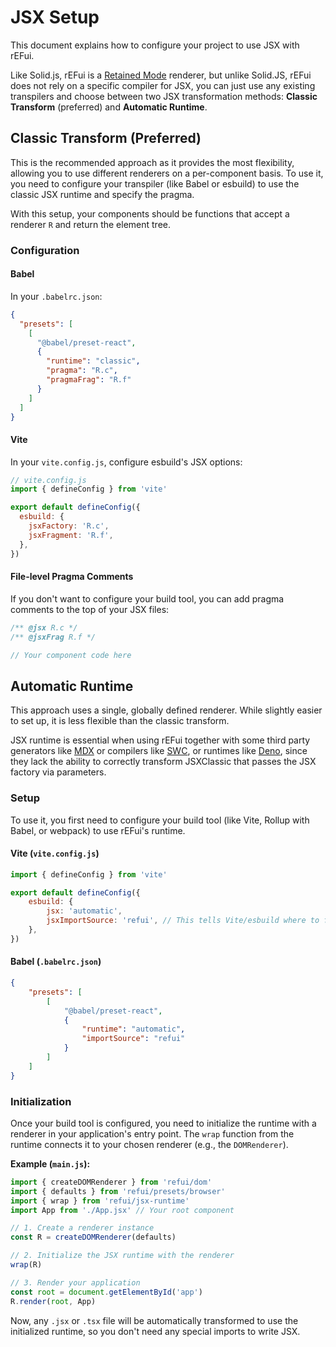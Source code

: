 # JSX Setup

This document explains how to configure your project to use JSX with rEFui.

Like Solid.js, rEFui is a [Retained Mode](https://en.wikipedia.org/wiki/Retained_mode) renderer, but unlike Solid.JS, rEFui does not rely on a specific compiler for JSX, you can just use any existing transpilers and choose between two JSX transformation methods: **Classic Transform** (preferred) and **Automatic Runtime**.

## Classic Transform (Preferred)

This is the recommended approach as it provides the most flexibility, allowing you to use different renderers on a per-component basis. To use it, you need to configure your transpiler (like Babel or esbuild) to use the classic JSX runtime and specify the pragma.

With this setup, your components should be functions that accept a renderer `R` and return the element tree.

### Configuration

#### Babel

In your `.babelrc.json`:
```json
{
  "presets": [
    [
      "@babel/preset-react",
      {
        "runtime": "classic",
        "pragma": "R.c",
        "pragmaFrag": "R.f"
      }
    ]
  ]
}
```

#### Vite

In your `vite.config.js`, configure esbuild's JSX options:
```javascript
// vite.config.js
import { defineConfig } from 'vite'

export default defineConfig({
  esbuild: {
    jsxFactory: 'R.c',
    jsxFragment: 'R.f',
  },
})
```

#### File-level Pragma Comments

If you don't want to configure your build tool, you can add pragma comments to the top of your JSX files:
```jsx
/** @jsx R.c */
/** @jsxFrag R.f */

// Your component code here
```

## Automatic Runtime

This approach uses a single, globally defined renderer. While slightly easier to set up, it is less flexible than the classic transform.

JSX runtime is essential when using rEFui together with some third party generators like [MDX](https://mdxjs.com/) or compilers like [SWC](https://github.com/swc-project/swc/issues/10553), or runtimes like [Deno](https://github.com/denoland/deno/issues/29584), since they lack the ability to correctly transform JSXClassic that passes the JSX factory via parameters.

### Setup

To use it, you first need to configure your build tool (like Vite, Rollup with Babel, or webpack) to use rEFui's runtime.

#### Vite (`vite.config.js`)

```javascript
import { defineConfig } from 'vite'

export default defineConfig({
	esbuild: {
		jsx: 'automatic',
		jsxImportSource: 'refui', // This tells Vite/esbuild where to find the runtime
	},
})
```

#### Babel (`.babelrc.json`)

```json
{
	"presets": [
		[
			"@babel/preset-react",
			{
				"runtime": "automatic",
				"importSource": "refui"
			}
		]
	]
}
```

### Initialization

Once your build tool is configured, you need to initialize the runtime with a renderer in your application's entry point. The `wrap` function from the runtime connects it to your chosen renderer (e.g., the `DOMRenderer`).

**Example (`main.js`):**

```javascript
import { createDOMRenderer } from 'refui/dom'
import { defaults } from 'refui/presets/browser'
import { wrap } from 'refui/jsx-runtime'
import App from './App.jsx' // Your root component

// 1. Create a renderer instance
const R = createDOMRenderer(defaults)

// 2. Initialize the JSX runtime with the renderer
wrap(R)

// 3. Render your application
const root = document.getElementById('app')
R.render(root, App)
```

Now, any `.jsx` or `.tsx` file will be automatically transformed to use the initialized runtime, so you don't need any special imports to write JSX.
